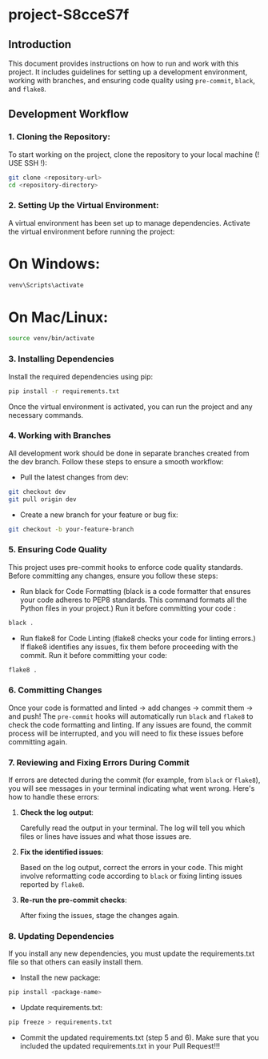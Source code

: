 # project-S8cceS7f

## Introduction

This document provides instructions on how to run and work with this project. It includes guidelines for setting up a development environment, working with branches, and ensuring code quality using `pre-commit`, `black`, and `flake8`.

## Development Workflow

### 1. Cloning the Repository:
To start working on the project, clone the repository to your local machine (! USE SSH !):

```bash
git clone <repository-url>
cd <repository-directory>
```

### 2. Setting Up the Virtual Environment:
A virtual environment has been set up to manage dependencies. Activate the virtual environment before running the project:

# On Windows:

```bash
venv\Scripts\activate
```

# On Mac/Linux:
```bash
source venv/bin/activate
```

### 3. Installing Dependencies
Install the required dependencies using pip:

```bash
pip install -r requirements.txt
```

Once the virtual environment is activated, you can run the project and any necessary commands.

### 4. Working with Branches
All development work should be done in separate branches created from the dev branch. Follow these steps to ensure a smooth workflow:

- Pull the latest changes from dev:

```bash
git checkout dev
git pull origin dev
```

- Create a new branch for your feature or bug fix:

```bash
git checkout -b your-feature-branch
```


### 5. Ensuring Code Quality
This project uses pre-commit hooks to enforce code quality standards. Before committing any changes, ensure you follow these steps:

- Run black for Code Formatting (black is a code formatter that ensures your code adheres to PEP8 standards. This command formats all the Python files in your project.) Run it before committing your code :

```bash
black .
```

- Run flake8 for Code Linting (flake8 checks your code for linting errors.) If flake8 identifies any issues, fix them before proceeding with the commit. Run it before committing your code:

```bash
flake8 .
```

### 6. Committing Changes
Once your code is formatted and linted -> add changes -> commit them -> and push! The `pre-commit` hooks will automatically run `black` and `flake8` to check the code formatting and linting. If any issues are found, the commit process will be interrupted, and you will need to fix these issues before committing again.


### 7. Reviewing and Fixing Errors During Commit

If errors are detected during the commit (for example, from `black` or `flake8`), you will see messages in your terminal indicating what went wrong. Here's how to handle these errors:

1. **Check the log output**:

   Carefully read the output in your terminal. The log will tell you which files or lines have issues and what those issues are.

2. **Fix the identified issues**:

   Based on the log output, correct the errors in your code. This might involve reformatting code according to `black` or fixing linting issues reported by `flake8`.

3. **Re-run the pre-commit checks**:

   After fixing the issues, stage the changes again.


### 8. Updating Dependencies
If you install any new dependencies, you must update the requirements.txt file so that others can easily install them.

- Install the new package:
```bash
pip install <package-name>
```

- Update requirements.txt:
```bash
pip freeze > requirements.txt
```

- Commit the updated requirements.txt (step 5 and 6). Make sure that you included the updated requirements.txt in your Pull Request!!!








